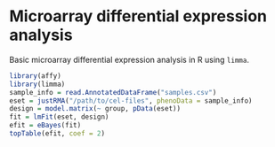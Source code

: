 # Microarray differential expression analysis

Basic microarray differential expression analysis in R using `limma`.

```r
library(affy)
library(limma)
sample_info = read.AnnotatedDataFrame("samples.csv")
eset = justRMA("/path/to/cel-files", phenoData = sample_info)
design = model.matrix(~ group, pData(eset))
fit = lmFit(eset, design)
efit = eBayes(fit)
topTable(efit, coef = 2)
```
